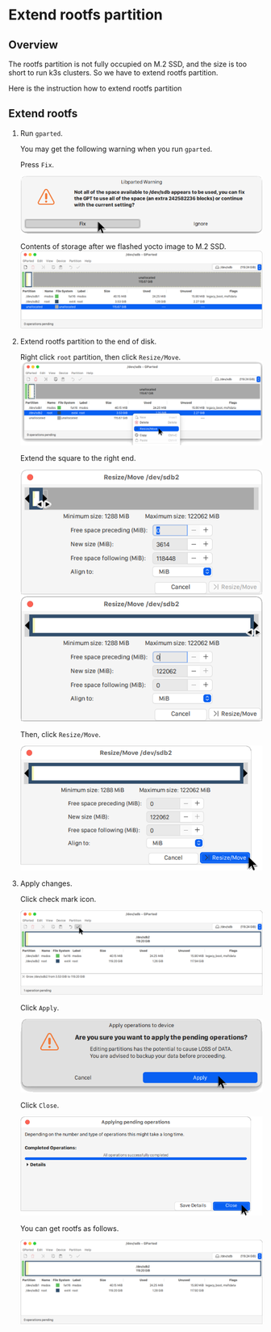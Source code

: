 # Extend rootfs partition

## Overview

The rootfs partition is not fully occupied on M.2 SSD, and the size is too short to run k3s clusters.
So we have to extend rootfs partition.

Here is the instruction how to extend rootfs partition

## Extend rootfs

1. Run `gparted`.

   You may get the following warning when you run `gparted`.

   Press `Fix`.

   ![Warning](images/extend-rootfs/gparted01.png)

   Contents of storage after we flashed yocto image to M.2 SSD.
   ![Contents of storage](images/extend-rootfs/gparted02.png)

1. Extend rootfs partition to the end of disk.

   Right click `root` partition, then click `Resize/Move`.
   ![Move data](images/extend-rootfs/gparted03.png)

   Extend the square to the right end.

   ![Extend root](images/extend-rootfs/gparted04.png)
   ![Root extended](images/extend-rootfs/gparted05.png)

   Then, click `Resize/Move`.

   ![Extend square](images/extend-rootfs/gparted06.png)

1. Apply changes.

   Click check mark icon.

   ![Apply changes](images/extend-rootfs/gparted07.png)

   Click `Apply`.

   ![Apply](images/extend-rootfs/gparted08.png)

   Click `Close`.

   ![Close](images/extend-rootfs/gparted09.png)

   You can get rootfs as follows.

   ![rootfs](images/extend-rootfs/gparted10.png)
